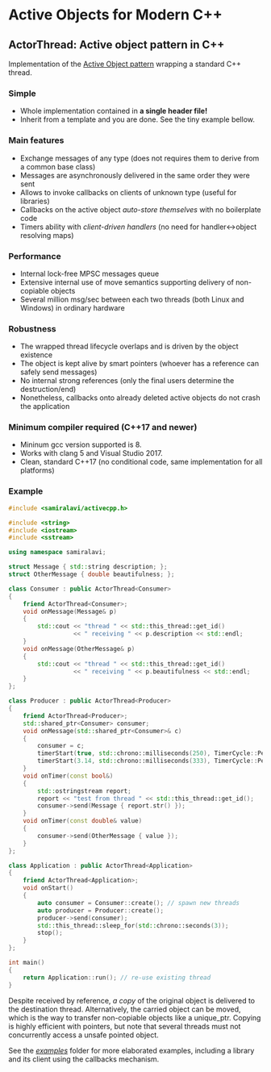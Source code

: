 # Active Objects for Modern C++

## ActorThread: Active object pattern in C++

Implementation of the
[Active Object pattern](https://samiralavi.github.io/activecpp/main/active-object-pattern.html) 
wrapping a standard C++ thread.

### Simple
* Whole implementation contained in **a single header file!**
* Inherit from a template and you are done. See the tiny example bellow.

### Main features
* Exchange messages of any type (does not requires them to derive from a common base class)
* Messages are asynchronously delivered in the same order they were sent
* Allows to invoke callbacks on clients of unknown type (useful for libraries)
* Callbacks on the active object *auto-store themselves* with no boilerplate code
* Timers ability with *client-driven handlers* (no need for handler&harr;object resolving maps)

### Performance
* Internal lock-free MPSC messages queue
* Extensive internal use of move semantics supporting delivery of non-copiable objects 
* Several million msg/sec between each two threads (both Linux and Windows) in ordinary hardware

### Robustness
* The wrapped thread lifecycle overlaps and is driven by the object existence
* The object is kept alive by smart pointers (whoever has a reference can safely send messages)
* No internal strong references (only the final users determine the destruction/end)
* Nonetheless, callbacks onto already deleted active objects do not crash the application

### Minimum compiler required (C++17 and newer)
* Mininum gcc version supported is 8.
* Works with clang 5 and Visual Studio 2017.
* Clean, standard C++17 (no conditional code, same implementation for all platforms)

### Example

```cpp
#include <samiralavi/activecpp.h>

#include <string>
#include <iostream>
#include <sstream>

using namespace samiralavi;

struct Message { std::string description; };
struct OtherMessage { double beautifulness; };

class Consumer : public ActorThread<Consumer>
{
    friend ActorThread<Consumer>;
    void onMessage(Message& p)
    {
        std::cout << "thread " << std::this_thread::get_id()
                  << " receiving " << p.description << std::endl;
    }
    void onMessage(OtherMessage& p)
    {
        std::cout << "thread " << std::this_thread::get_id()
                  << " receiving " << p.beautifulness << std::endl;
    }
};

class Producer : public ActorThread<Producer>
{
    friend ActorThread<Producer>;
    std::shared_ptr<Consumer> consumer;
    void onMessage(std::shared_ptr<Consumer>& c)
    {
        consumer = c;
        timerStart(true, std::chrono::milliseconds(250), TimerCycle::Periodic);
        timerStart(3.14, std::chrono::milliseconds(333), TimerCycle::Periodic);
    }
    void onTimer(const bool&)
    {
        std::ostringstream report;
        report << "test from thread " << std::this_thread::get_id();
        consumer->send(Message { report.str() });
    }
    void onTimer(const double& value)
    {
        consumer->send(OtherMessage { value });
    }
};

class Application : public ActorThread<Application>
{
    friend ActorThread<Application>;
    void onStart()
    {
        auto consumer = Consumer::create(); // spawn new threads
        auto producer = Producer::create();
        producer->send(consumer);
        std::this_thread::sleep_for(std::chrono::seconds(3));
        stop();
    }
};

int main()
{
    return Application::run(); // re-use existing thread
}
```
Despite received by reference, *a copy* of the original object is delivered to the destination thread.
Alternatively, the carried object can be moved, which is the way to transfer non-copiable objects like a unique_ptr.
Copying is highly efficient with pointers, but note that several threads must not concurrently access a unsafe pointed object.

See the [*examples*](examples/) folder for more elaborated examples, including a library and its client using the callbacks mechanism.
